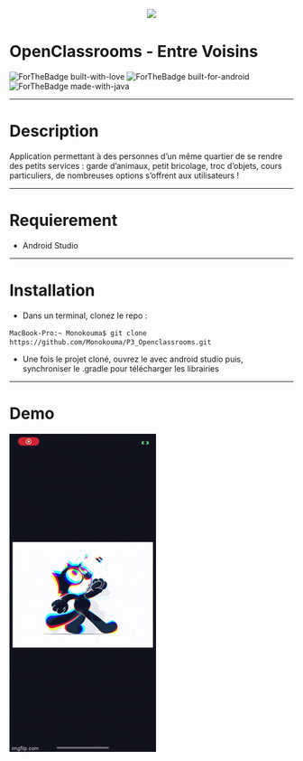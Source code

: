 <p align=center> 
  <img src="https://user.oc-static.com/upload/2019/04/04/15543713165688_icon-above-font%20copie.png">
</p>

# OpenClassrooms - Entre Voisins 

![ForTheBadge built-with-love](http://ForTheBadge.com/images/badges/built-with-love.svg) ![ForTheBadge built-for-android](https://forthebadge.com/images/badges/built-for-android.svg) ![ForTheBadge made-with-java](https://forthebadge.com/images/badges/made-with-java.svg)
***

# Description

Application permettant à des personnes d’un même quartier de se rendre des petits services : garde d’animaux, petit bricolage, troc d’objets, cours particuliers, de nombreuses options s’offrent aux utilisateurs !
***

# Requierement

- Android Studio
***

# Installation

- Dans un terminal, clonez le repo : 
```console
MacBook-Pro:~ Monokouma$ git clone https://github.com/Monokouma/P3_Openclassrooms.git
```

- Une fois le projet cloné, ouvrez le avec android studio puis, synchroniser le .gradle pour télécharger les librairies
***

# Demo

![Demo1](https://github.com/Monokouma/firebaseCRUD/blob/main/5s0fha.gif)
